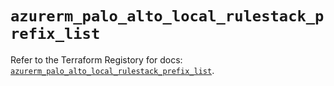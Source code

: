 # `azurerm_palo_alto_local_rulestack_prefix_list`

Refer to the Terraform Registory for docs: [`azurerm_palo_alto_local_rulestack_prefix_list`](https://registry.terraform.io/providers/hashicorp/azurerm/3.77.0/docs/resources/palo_alto_local_rulestack_prefix_list).
